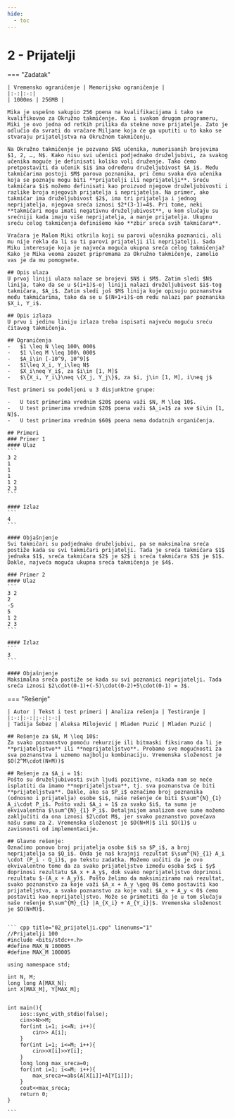 ```yaml
---
hide:
  - toc
---
```


# 2 - Prijatelji

=== "Zadatak"
	
	| Vremensko ograničenje | Memorijsko ograničenje |
	|:-:|:-:|
	| 1000ms | 256MB |
	
	Mika je uspešno sakupio 256 poena na kvalifikacijama i tako se kvalifikovao za Okružno takmičenje. Kao i svakom drugom programeru, Miki je ovo jedna od retkih prilika da stekne nove prijatelje. Zato je odlučio da svrati do vračare Miljane koja će ga uputiti u to kako se stvaraju prijateljstva na Okružnom takmičenju. 
	
	Na Okružno takmičenje je pozvano $N$ učenika, numerisanih brojevima $1, 2, …, N$. Kako nisu svi učenici podjednako druželjubivi, za svakog učenika moguće je definisati koliko voli druženje. Tako ćemo pretpostaviti da učenik $i$ ima određenu druželjubivost $A_i$. Među takmičarima postoji $M$ parova poznanika, pri čemu svaka dva učenika koja se poznaju mogu biti **prijatelji ili neprijatelji**. Sreću takmičara $i$ možemo definisati kao proizvod njegove druželjubivosti i razlike broja njegovih prijatelja i neprijatelja. Na primer, ako takmičar ima druželjubivost $2$, ima tri prijatelja i jednog neprijatelja, njegova sreća iznosi $2*(3-1)=4$. Pri tome, neki **takmičari mogu imati negativnu druželjubivost**, u kom slučaju su srećniji kada imaju više neprijatelja, a manje prijatelja. Ukupnu sreću celog takmičenja definišemo kao **zbir sreća svih takmičara**. 
	
	Vračara je Malom Miki otkrila koji su parovi učesnika poznanici, ali mu nije rekla da li su ti parovi prijatelji ili neprijatelji. Sada Miku interesuje koja je najveća moguća ukupna sreća celog takmičenja? Kako je Mika veoma zauzet pripremama za Okružno takmičenje, zamolio vas je da mu pomognete.
	
	## Opis ulaza
	U prvoj liniji ulaza nalaze se brojevi $N$ i $M$. Zatim sledi $N$ linija, tako da se u $(i+1)$-oj liniji nalazi druželjubivost $i$-tog takmičara, $A_i$. Zatim sledi još $M$ linija koje opisuju poznanstva među takmičarima, tako da se u $(N+1+i)$-om redu nalazi par poznanika $X_i, Y_i$. 
	
	## Opis izlaza
	U prvu i jedinu liniju izlaza treba ispisati najveću moguću sreću čitavog takmičenja.
	
	## Ograničenja
	-   $1 \leq N \leq 100\ 000$
	-   $1 \leq M \leq 100\ 000$
	-   $A_i\in [-10^9, 10^9]$
	-   $1\leq X_i, Y_i\leq N$
	-   $X_i\neq Y_i$, za $i\in [1, M]$
	-   $\{X_i, Y_i\}\neq \{X_j, Y_j\}$, za $i, j\in [1, M], i\neq j$
	
	Test primeri su podeljeni u 3 disjunktne grupe:
	
	-   U test primerima vrednim $20$ poena važi $N, M \leq 10$.
	-   U test primerima vrednim $20$ poena važi $A_i=1$ za sve $i\in [1, N]$.
	-   U test primerima vrednim $60$ poena nema dodatnih organičenja.
	
	## Primeri
	### Primer 1
	#### Ulaz
	```
	3 2
	1
	1
	1
	1 2
	2 3
	```
	
	#### Izlaz
	```
	4
	```
	
	#### Objašnjenje
	Svi takmičari su podjednako druželjubivi, pa se maksimalna sreća postiže kada su svi takmičari prijatelji. Tada je sreća takmičara $1$ jednaka $1$, sreća takmičara $2$ je $2$ i sreća takmičara $3$ je $1$. Dakle, najveća moguća ukupna sreća takmičenja je $4$.
	
	### Primer 2
	#### Ulaz
	```
	3 2
	2
	-5
	5
	1 2
	2 3
	```
	
	#### Izlaz
	```
	3
	```
	
	#### Objašnjenje
	Maksimalna sreća postiže se kada su svi poznanici neprijatelji. Tada sreća iznosi $2\cdot(0-1)+(-5)\cdot(0-2)+5\cdot(0-1) = 3$.
	
=== "Rešenje"
	
	| Autor | Tekst i test primeri | Analiza rеšenja | Testiranje |
	|:-:|:-:|:-:|:-:|
	| Tadija Šebez | Aleksa Milojević | Mladen Puzić | Mladen Puzić |
	
	## Rešenje za $N, M \leq 10$:
	Za svako poznanstvo pomoću rekurzije ili bitmaski fiksiramo da li je **prijateljstvo** ili **neprijateljstvo**. Probamo sve mogućnosti za sva poznanstva i uzmemo najbolju kombinaciju. Vremenska složenost je $O(2^M\cdot(N+M))$
	
	## Rešenje za $A_i = 1$:
	Pošto su druželjubivosti svih ljudi pozitivne, nikada nam se neće isplatiti da imamo **neprijateljstva**, tj. sva poznanstva će biti **prijateljstva**. Dakle, ako sa $P_i$ označimo broj poznanika (odnosno i prijatelja) osobe $i$, naše rešenje će biti $\sum^{N}_{1} A_i\cdot P_i$. Pošto važi $A_i = 1$ za svako $i$, ta suma je ekvivalentna $\sum^{N}_{1} P_i$. Detaljnijom analizom ove sume možemo zaključiti da ona iznosi $2\cdot M$, jer svako poznanstvo povećava našu sumu za 2. Vremenska složenost je $O(N+M)$ ili $O(1)$ u zavisnosti od implementacije.
	
	## Glavno rešenje:
	Označimo ponovo broj prijatelja osobe $i$ sa $P_i$, a broj neprijatelja sa $Q_i$. Onda je naš krajnji rezultat $\sum^{N}_{1} A_i \cdot (P_i - Q_i)$, po tekstu zadatka. Možemo uočiti da je ovo ekvivalentno tome da za svako prijateljstvo između osoba $x$ i $y$ doprinosi rezultatu $A_x + A_y$, dok svako neprijateljstvo doprinosi rezultatu $-(A_x + A_y)$. Pošto želimo da maksimiziramo naš rezultat, svako poznanstvo za koje važi $A_x + A_y \geq 0$ ćemo postaviti kao prijateljstvo, a svako poznanstvo za koje važi $A_x + A_y < 0$ ćemo postaviti kao neprijateljstvo. Može se primetiti da je u tom slučaju naše rešenje $\sum^{M}_{1} |A_{X_i} + A_{Y_i}|$. Vremenska složenost je $O(N+M)$.
	
	
	``` cpp title="02_prijatelji.cpp" linenums="1"
	//Prijatelji 100
	#include <bits/stdc++.h>
	#define MAX_N 100005
	#define MAX_M 100005
	
	using namespace std;
	
	int N, M;
	long long A[MAX_N];
	int X[MAX_M], Y[MAX_M];
	
	
	int main(){
		ios::sync_with_stdio(false);
		cin>>N>>M;
		for(int i=1; i<=N; i++){
			cin>> A[i];
		}
		for(int i=1; i<=M; i++){
			cin>>X[i]>>Y[i];
		}
		long long max_sreca=0;
		for(int i=1; i<=M; i++){
			max_sreca+=abs(A[X[i]]+A[Y[i]]);
		}
		cout<<max_sreca;
		return 0;
	}

	```
